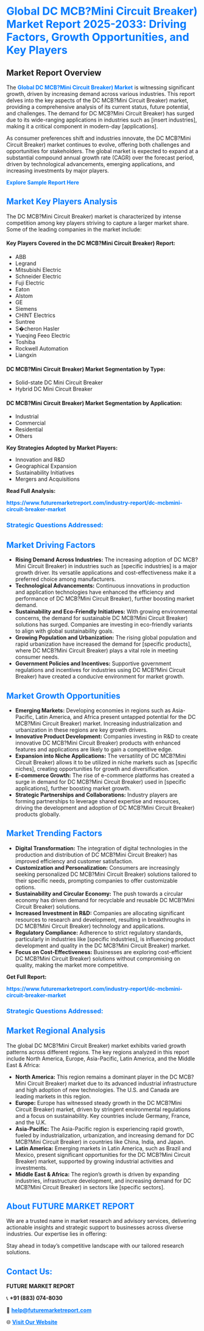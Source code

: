 <h1 style="color: #007BFF;">Global DC MCB?Mini Circuit Breaker) Market Report 2025-2033: Driving Factors, Growth Opportunities, and Key Players</h1>

<section id="overview">
<h2>Market Report Overview</h2>
<p>The <a href="https://www.futuremarketreport.com/industry-report/dc-mcbmini-circuit-breaker-market" style="color: #007BFF; text-decoration: none;"><strong>Global DC MCB?Mini Circuit Breaker) Market</strong></a> is witnessing significant growth, driven by increasing demand across various industries. This report delves into the key aspects of the DC MCB?Mini Circuit Breaker) market, providing a comprehensive analysis of its current status, future potential, and challenges. The demand for DC MCB?Mini Circuit Breaker) has surged due to its wide-ranging applications in industries such as [insert industries], making it a critical component in modern-day [applications].</p>
<p>As consumer preferences shift and industries innovate, the DC MCB?Mini Circuit Breaker) market continues to evolve, offering both challenges and opportunities for stakeholders. The global market is expected to expand at a substantial compound annual growth rate (CAGR) over the forecast period, driven by technological advancements, emerging applications, and increasing investments by major players.</p>
</section>

<section id="overview">
<p><a href="https://www.futuremarketreport.com/request-sample/reportId=116183" style="color: #007BFF; text-decoration: none;"><strong>Explore Sample Report Here</strong></a></p>
</section>

<section id="key-players">
<h2 style="color: #007BFF;">Market Key Players Analysis</h2>
<p>The DC MCB?Mini Circuit Breaker) market is characterized by intense competition among key players striving to capture a larger market share. Some of the leading companies in the market include:</p>
<h4>Key Players Covered in the DC MCB?Mini Circuit Breaker) Report:</h4>
<ul><li>ABB</li><li>Legrand</li><li>Mitsubishi Electric</li><li>Schneider Electric</li><li>Fuji Electric</li><li>Eaton</li><li>Alstom</li><li>GE</li><li>Siemens</li><li>CHINT Electrics</li><li>Suntree</li><li>S�cheron Hasler</li><li>Yueqing Feeo Electric</li><li>Toshiba</li><li>Rockwell Automation</li><li>Liangxin</li></ul>
<h4>DC MCB?Mini Circuit Breaker) Market Segmentation by Type:</h4>
<ul><li>Solid-state DC Mini Circuit Breaker</li><li>Hybrid DC Mini Circuit Breaker</li></ul>

<h4>DC MCB?Mini Circuit Breaker) Market Segmentation by Application:</h4>
<ul><li>Industrial</li><li>Commercial</li><li>Residential</li><li>Others</li></ul>
<p><strong>Key Strategies Adopted by Market Players:</strong></p>
<ul>
<li>Innovation and R&D</li>
<li>Geographical Expansion</li>
<li>Sustainability Initiatives</li>
<li>Mergers and Acquisitions</li>
</ul>
</section>

<section>
<p><strong>Read Full Analysis: </strong></p><a href="https://www.futuremarketreport.com/industry-report/dc-mcbmini-circuit-breaker-market" style="color: #007BFF; text-decoration: none;"><strong>https://www.futuremarketreport.com/industry-report/dc-mcbmini-circuit-breaker-market</strong></a>
<h3 style="color: #007BFF;">Strategic Questions Addressed:</h3>
</section>

<section id="driving-factors">
<h2 style="color: #007BFF;">Market Driving Factors</h2>
<ul>
<li><strong>Rising Demand Across Industries:</strong> The increasing adoption of DC MCB?Mini Circuit Breaker) in industries such as [specific industries] is a major growth driver. Its versatile applications and cost-effectiveness make it a preferred choice among manufacturers.</li>
<li><strong>Technological Advancements:</strong> Continuous innovations in production and application technologies have enhanced the efficiency and performance of DC MCB?Mini Circuit Breaker), further boosting market demand.</li>
<li><strong>Sustainability and Eco-Friendly Initiatives:</strong> With growing environmental concerns, the demand for sustainable DC MCB?Mini Circuit Breaker) solutions has surged. Companies are investing in eco-friendly variants to align with global sustainability goals.</li>
<li><strong>Growing Population and Urbanization:</strong> The rising global population and rapid urbanization have increased the demand for [specific products], where DC MCB?Mini Circuit Breaker) plays a vital role in meeting consumer needs.</li>
<li><strong>Government Policies and Incentives:</strong> Supportive government regulations and incentives for industries using DC MCB?Mini Circuit Breaker) have created a conducive environment for market growth.</li>
</ul>
</section>

<section id="growth-opportunities">
<h2 style="color: #007BFF;">Market Growth Opportunities</h2>
<ul>
<li><strong>Emerging Markets:</strong> Developing economies in regions such as Asia-Pacific, Latin America, and Africa present untapped potential for the DC MCB?Mini Circuit Breaker) market. Increasing industrialization and urbanization in these regions are key growth drivers.</li>
<li><strong>Innovative Product Development:</strong> Companies investing in R&D to create innovative DC MCB?Mini Circuit Breaker) products with enhanced features and applications are likely to gain a competitive edge.</li>
<li><strong>Expansion into Niche Applications:</strong> The versatility of DC MCB?Mini Circuit Breaker) allows it to be utilized in niche markets such as [specific niches], creating opportunities for growth and diversification.</li>
<li><strong>E-commerce Growth:</strong> The rise of e-commerce platforms has created a surge in demand for DC MCB?Mini Circuit Breaker) used in [specific applications], further boosting market growth.</li>
<li><strong>Strategic Partnerships and Collaborations:</strong> Industry players are forming partnerships to leverage shared expertise and resources, driving the development and adoption of DC MCB?Mini Circuit Breaker) products globally.</li>
</ul>
</section>

<section id="trending-factors">
<h2 style="color: #007BFF;">Market Trending Factors</h2>
<ul>
<li><strong>Digital Transformation:</strong> The integration of digital technologies in the production and distribution of DC MCB?Mini Circuit Breaker) has improved efficiency and customer satisfaction.</li>
<li><strong>Customization and Personalization:</strong> Consumers are increasingly seeking personalized DC MCB?Mini Circuit Breaker) solutions tailored to their specific needs, prompting companies to offer customizable options.</li>
<li><strong>Sustainability and Circular Economy:</strong> The push towards a circular economy has driven demand for recyclable and reusable DC MCB?Mini Circuit Breaker) solutions.</li>
<li><strong>Increased Investment in R&D:</strong> Companies are allocating significant resources to research and development, resulting in breakthroughs in DC MCB?Mini Circuit Breaker) technology and applications.</li>
<li><strong>Regulatory Compliance:</strong> Adherence to strict regulatory standards, particularly in industries like [specific industries], is influencing product development and quality in the DC MCB?Mini Circuit Breaker) market.</li>
<li><strong>Focus on Cost-Effectiveness:</strong> Businesses are exploring cost-efficient DC MCB?Mini Circuit Breaker) solutions without compromising on quality, making the market more competitive.</li>
</ul>
</section>

<section>
<p><strong>Get Full Report: </strong></p><a href="https://www.futuremarketreport.com/industry-report/dc-mcbmini-circuit-breaker-market" style="color: #007BFF; text-decoration: none;"><strong>https://www.futuremarketreport.com/industry-report/dc-mcbmini-circuit-breaker-market</strong></a>
<h3 style="color: #007BFF;">Strategic Questions Addressed:</h3>
</section>


<section id="regional-analysis">
<h2 style="color: #007BFF;">Market Regional Analysis</h2>
<p>The global DC MCB?Mini Circuit Breaker) market exhibits varied growth patterns across different regions. The key regions analyzed in this report include North America, Europe, Asia-Pacific, Latin America, and the Middle East & Africa:</p>
<ul>
<li><strong>North America:</strong> This region remains a dominant player in the DC MCB?Mini Circuit Breaker) market due to its advanced industrial infrastructure and high adoption of new technologies. The U.S. and Canada are leading markets in this region.</li>
<li><strong>Europe:</strong> Europe has witnessed steady growth in the DC MCB?Mini Circuit Breaker) market, driven by stringent environmental regulations and a focus on sustainability. Key countries include Germany, France, and the U.K.</li>
<li><strong>Asia-Pacific:</strong> The Asia-Pacific region is experiencing rapid growth, fueled by industrialization, urbanization, and increasing demand for DC MCB?Mini Circuit Breaker) in countries like China, India, and Japan.</li>
<li><strong>Latin America:</strong> Emerging markets in Latin America, such as Brazil and Mexico, present significant opportunities for the DC MCB?Mini Circuit Breaker) market, supported by growing industrial activities and investments.</li>
<li><strong>Middle East & Africa:</strong> The region’s growth is driven by expanding industries, infrastructure development, and increasing demand for DC MCB?Mini Circuit Breaker) in sectors like [specific sectors].</li>
</ul>
</section>

<footer>
<h2 style="color: #007BFF;">About FUTURE MARKET REPORT</h2>
<p>We are a trusted name in market research and advisory services, delivering actionable insights and strategic support to businesses across diverse industries. Our expertise lies in offering:</p>

<p>Stay ahead in today’s competitive landscape with our tailored research solutions.</p>

<h2 style="color: #007BFF;">Contact Us:</h2>
<p><strong>FUTURE MARKET REPORT</strong></p>
<p>📞 <strong>+91 (883) 074-8030</strong></p>
<p>📧 <strong><a href="mailto:help@futuremarketreport.com" style="color: #007BFF;">help@futuremarketreport.com</a></strong></p>
<p>🌐 <strong><a href="https://www.futuremarketreport.com/" style="color: #007BFF;">Visit Our Website</a></strong></p>
</footer>